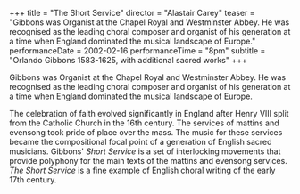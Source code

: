 +++
title = "The Short Service"
director = "Alastair Carey"
teaser = "Gibbons was Organist at the Chapel Royal and Westminster Abbey. He was recognised as the leading choral composer and organist of his generation at a time when England dominated the musical landscape of Europe."
performanceDate = 2002-02-16
performanceTime = "8pm"
subtitle = "Orlando Gibbons 1583-1625, with additional sacred works"
+++

Gibbons was Organist at the Chapel Royal and Westminster Abbey. He was recognised as the leading choral composer and organist of his generation at a time when England dominated the musical landscape of Europe.


The celebration of faith evolved significantly in England after Henry VIII split from the Catholic Church in the 16th century. The services of mattins and evensong took pride of place over the mass. The music for these services became the compositional focal point of a generation of English sacred musicians. Gibbons' *Short Service* is a set of interlocking movements that provide polyphony for the main texts of the mattins and evensong services. *The Short Service* is a fine example of English choral writing of the early 17th century.
